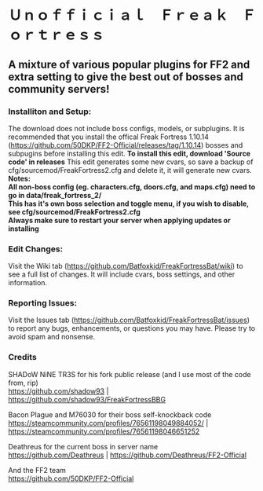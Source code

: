 # Ｕｎｏｆｆｉｃｉａｌ　Ｆｒｅａｋ　Ｆｏｒｔｒｅｓｓ
## A mixture of various popular plugins for FF2 and extra setting to give the best out of bosses and community servers!

### Installiton and Setup:
The download does not include boss configs, models, or subplugins. It is recommended that you install the offical Freak Fortress 1.10.14 (https://github.com/50DKP/FF2-Official/releases/tag/1.10.14) bosses and subpugins before installing this edit. **To install this edit, download 'Source code' in releases** This edit generates some new cvars, so save a backup of cfg/sourcemod/FreakFortress2.cfg and delete it, it will generate new cvars. **Notes:**                                             
**All non-boss config (eg. characters.cfg, doors.cfg, and maps.cfg) need to go in data/freak_fortress_2/**                         
**This has it's own boss selection and toggle menu, if you wish to disable, see cfg/sourcemod/FreakFortress2.cfg**                 
**Always make sure to restart your server when applying updates or installing**

### Edit Changes:
Visit the Wiki tab (https://github.com/Batfoxkid/FreakFortressBat/wiki) to see a full list of changes. It will include cvars, boss settings, and other information.

### Reporting Issues:
Visit the Issues tab (https://github.com/Batfoxkid/FreakFortressBat/issues) to report any bugs, enhancements, or questions you may have. Please try to avoid spam and nonsense.

### Credits
SHADoW NiNE TR3S for his fork public release (and I use most of the code from, rip)                                                
https://github.com/shadow93 | https://github.com/shadow93/FreakFortressBBG

Bacon Plague and M76030 for their boss self-knockback code                                                                         
https://steamcommunity.com/profiles/76561198049884052/ | https://steamcommunity.com/profiles/76561198046651252

Deathreus for the current boss in server name                                                                                      
https://github.com/Deathreus | https://github.com/Deathreus/FF2-Official

And the FF2 team                                                                                                                   
https://github.com/50DKP/FF2-Official
